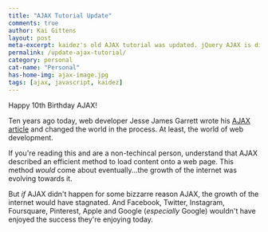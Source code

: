 ```yaml
---
title: "AJAX Tutorial Update"
comments: true
author: Kai Gittens
layout: post
meta-excerpt: kaidez's old AJAX tutorial was updated. jQuery AJAX is discussed in depth and there's a short discussion on JavaScript Promises.
permalink: /update-ajax-tutorial/
category: personal
cat-name: "Personal"
has-home-img: ajax-image.jpg
tags: [ajax, javascript, kaidez]
---
```

Happy 10th Birthday AJAX!

Ten years ago today, web developer Jesse James Garrett wrote his [AJAX article](http://www.adaptivepath.com/ideas/ajax-new-approach-web-applications/) and changed the world in the process. At least, the world of web development.

If you're reading this and are a non-techincal person, understand that AJAX described an efficient method to load content onto a web page.  This method *would* come about eventually...the growth of the internet was evolving towards it.

But *if* AJAX didn't happen for some bizzarre reason AJAX, the growth of the internet would have stagnated. And Facebook, Twitter, Instagram, Foursquare, Pinterest, Apple and Google (*especially* Google) wouldn't have enjoyed the success they're enjoying today.
